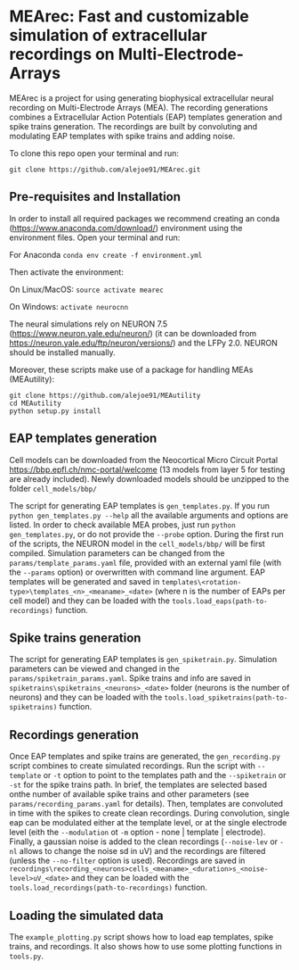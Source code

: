 # MEArec: Fast and customizable simulation of extracellular recordings on Multi-Electrode-Arrays

MEArec is a project for using generating biophysical extracellular neural recording on Multi-Electrode Arrays (MEA). The recording generations combines a Extracellular Action Potentials (EAP) templates generation and spike trains generation. The recordings are built by convoluting and modulating EAP templates with spike trains and adding noise.

To clone this repo open your terminal and run:

`git clone https://github.com/alejoe91/MEArec.git`

## Pre-requisites and Installation

In order to install all required packages we recommend creating an conda
(https://www.anaconda.com/download/) environment using the environment files. Open your terminal and run:

For Anaconda
`conda env create -f environment.yml`

Then activate the environment:

On Linux/MacOS:
`source activate mearec`

On Windows:
`activate neurocnn`

The neural simulations rely on NEURON 7.5 (https://www.neuron.yale.edu/neuron/) (it can be downloaded from https://neuron.yale.edu/ftp/neuron/versions/) and the LFPy 2.0. NEURON should be installed manually.

Moreover, these scripts make use of a package for handling MEAs (MEAutility):

```
git clone https://github.com/alejoe91/MEAutility
cd MEAutility
python setup.py install
```

## EAP templates generation

Cell models can be downloaded from the Neocortical Micro Circuit Portal https://bbp.epfl.ch/nmc-portal/welcome
(13 models from layer 5 for testing are already included).
Newly downloaded models should be unzipped to the folder `cell_models/bbp/`

The script for generating EAP templates is `gen_templates.py`. If you run `python gen_templates.py --help` all the available arguments and options are listed. In order to check available MEA probes, just run `python gen_templates.py`, or do not provide the `--probe` option.
During the first run of the scripts, the NEURON model in the `cell_models/bbp/` will be first compiled. Simulation parameters can be changed from the `params/template_params.yaml` file, provided with an external yaml file (with the `--params` option) or overwritten with command line argument. 
EAP templates will be generated and saved in `templates\<rotation-type>\templates_<n>_<meaname>_<date>` (where n is the number of EAPs per cell model) and they can be loaded with the `tools.load_eaps(path-to-recordings)` function.


## Spike trains generation

The script for generating EAP templates is `gen_spiketrain.py`. Simulation parameters can be viewed and changed in the `params/spiketrain_params.yaml`.
Spike trains and info are saved in `spiketrains\spiketrains_<neurons>_<date>` folder (neurons is the number of neurons) and they can be loaded with the `tools.load_spiketrains(path-to-spiketrains)` function.


## Recordings generation

Once EAP templates and spike trains are generated, the `gen_recording.py` script combines to create simulated recordings. 
Run the script with `--template` or `-t` option to point to the templates path and the `--spiketrain` or `-st` for the spike trains path. In brief, the templates are selected based onthe number of available spike trains and other parameters (see `params/recording_params.yaml` for details). Then, templates are convoluted in time with the spikes to create clean recordings. During convolution, single eap can be modulated either at the template level, or at the single electrode level (eith the `--modulation` ot `-m` option - none | template | electrode). Finally, a gaussian noise is added to the clean recordings (`--noise-lev` or `-nl` allows to change the noise sd in uV) and the recordings are filtered (unless the `--no-filter` option is used).
Recordings are saved in `recordings\recording_<neurons>cells_<meaname>_<duration>s_<noise-level>uV_<date>` and they can be loaded with the `tools.load_recordings(path-to-recordings)` function.

## Loading the simulated data

The `example_plotting.py` script shows how to load eap templates, spike trains, and recordings. It also shows how to use some plotting functions in `tools.py`.
